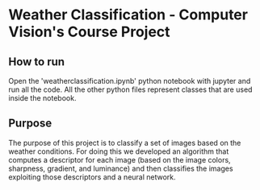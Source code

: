# Weather Classification - Computer Vision's Course Project
## How to run
Open the 'weatherclassification.ipynb' python notebook with jupyter and run all the code.
All the other python files represent classes that are used inside the notebook.

## Purpose
The purpose of this project is to classify a set of images based on the weather conditions. For doing this we developed an algorithm that computes a descriptor for each image (based on the image colors, sharpness, gradient, and luminance) and then classifies the images exploiting those descriptors and a neural network.
